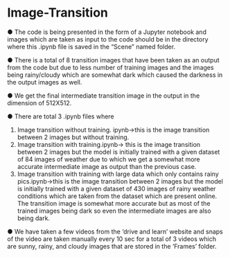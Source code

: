 # Image-Transition

● The code is being presented in the form of a Jupyter notebook
and images which are taken as input to the code should be in the
directory where this .ipynb file is saved in the “Scene” named
folder.

● There is a total of 8 transition images that have been taken as an
output from the code but due to less number of training images
and the images being rainy/cloudy which are somewhat dark
which caused the darkness in the output images as well.

● We get the final intermediate transition image in the output in the
dimension of 512X512.

● There are total 3 .ipynb files where
  1. Image transition without training. ipynb->this is the image
     transition between 2 images but without training.
  2. Image transition with training.ipynb-> this is the image
     transition between 2 images but the model is initially trained with
     a given dataset of 84 images of weather due to which we get a
     somewhat more accurate intermediate image as output than the
     previous case.
  3. Image transition with training with large data which only
     contains rainy pics.ipynb->this is the image transition between
     2 images but the model is initially trained with a given dataset of
     430 images of rainy weather conditions which are taken from the
     dataset which are present online. The transition image is
     somewhat more accurate but as most of the trained images
     being dark so even the intermediate images are also being dark.

● We have taken a few videos from the ‘drive and learn’ website
and snaps of the video are taken manually every 10 sec for a
total of 3 videos which are sunny, rainy, and cloudy images that
are stored in the ‘Frames’ folder.

